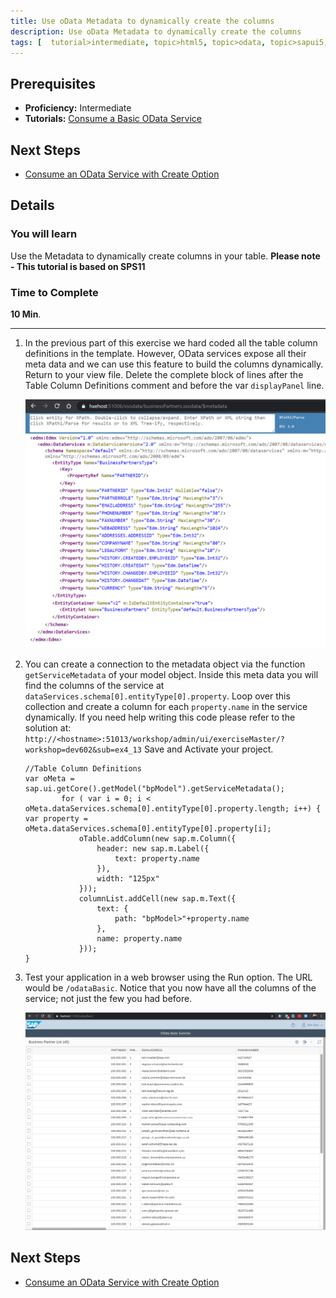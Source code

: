 ```yaml
---
title: Use oData Metadata to dynamically create the columns
description: Use oData Metadata to dynamically create the columns
tags: [  tutorial>intermediate, topic>html5, topic>odata, topic>sapui5, products>sap-hana, products>sap-hana\,-express-edition ]
---
```

## Prerequisites  
 - **Proficiency:** Intermediate
 - **Tutorials:** [Consume a Basic OData Service](http://www.sap.com/developer/tutorials/xsa-sapui5-odata.html)

## Next Steps
 - [Consume an OData Service with Create Option](http://www.sap.com/developer/tutorials/xsa-sapui5-consume.html)

## Details
### You will learn  
Use the Metadata to dynamically create columns in your table.
**Please note - This tutorial is based on SPS11**

### Time to Complete
**10 Min**.

---

1. In the previous part of this exercise we hard coded all the table column definitions in the template.  However, OData services expose all their meta data and we can use this feature to build the columns dynamically. Return to your view file. Delete the complete block of lines after the Table Column Definitions comment and before the var `displayPanel` line.

	![view file](1.png)

2. You can create a connection to the metadata object via the function `getServiceMetadata` of your model object. Inside this meta data you will find the columns of the service at `dataServices.schema[0].entityType[0].property`. Loop over this collection and create a column for each `property.name` in the service dynamically. If you need help writing this code please refer to the solution at: `http://<hostname>:51013/workshop/admin/ui/exerciseMaster/?workshop=dev602&sub=ex4_13` Save and Activate your project.

	```
	//Table Column Definitions
	var oMeta = sap.ui.getCore().getModel("bpModel").getServiceMetadata();
            for ( var i = 0; i < oMeta.dataServices.schema[0].entityType[0].property.length; i++) {
 	var property = oMeta.dataServices.schema[0].entityType[0].property[i];
                oTable.addColumn(new sap.m.Column({
                    header: new sap.m.Label({
                        text: property.name
                    }),
                    width: "125px"
                }));
                columnList.addCell(new sap.m.Text({
                    text: {
                        path: "bpModel>"+property.name
                    },
                    name: property.name
                }));
	}
	```

3. Test your application in a web browser using the Run option. The URL would be `/odataBasic`. Notice that you now have all the columns of the service; not just the few you had before.

	![results](3.png)



## Next Steps
 - [Consume an OData Service with Create Option](http://www.sap.com/developer/tutorials/xsa-sapui5-consume.html)
